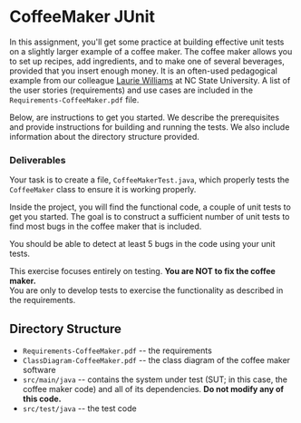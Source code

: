 CoffeeMaker JUnit
=================================
In this assignment, you'll get some practice at building effective unit tests on a 
slightly larger example of a coffee maker. The coffee maker allows you to set up recipes, 
add ingredients, and to make one of several beverages, provided that you insert enough money.
It is an often-used pedagogical example from our colleague [Laurie Williams](https://www.csc.ncsu.edu/people/lawilli3) at 
NC State University. A list of the user stories (requirements) and use cases are included 
in the `Requirements-CoffeeMaker.pdf` file.

Below, are instructions to get you started.  We describe the prerequisites and provide 
instructions for building and running the tests.  We also include information about 
the directory structure provided.

### Deliverables
Your task is to create a file, `CoffeeMakerTest.java`, which properly tests 
the `CoffeeMaker` class to ensure it is working properly.

Inside the project, you will find the functional code, a couple of unit tests to get 
you started. The goal is to construct a sufficient number of unit tests to find 
most bugs in the coffee maker that is included. 

You should be able to detect at least 5 bugs in the code using your unit tests.

This exercise focuses entirely on testing.  **You are NOT to fix the coffee maker.**  
You are only to develop tests to exercise the 
functionality as described in the requirements.


Directory Structure
-------------------
* `Requirements-CoffeeMaker.pdf` -- the requirements
* `ClassDiagram-CoffeeMaker.pdf` -- the class diagram of the coffee maker software
* `src/main/java` -- contains the system under test (SUT; in this case, the coffee maker code) and all of its dependencies.  **Do not modify any of this code.**
* `src/test/java` -- the test code
